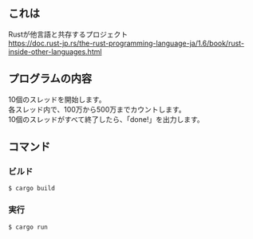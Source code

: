 ## これは
Rustが他言語と共存するプロジェクト  
https://doc.rust-jp.rs/the-rust-programming-language-ja/1.6/book/rust-inside-other-languages.html

## プログラムの内容
10個のスレッドを開始します。  
各スレッド内で、100万から500万までカウントします。  
10個のスレッドがすべて終了したら、「done!」を出力します。

## コマンド

### ビルド
```
$ cargo build
```

### 実行
```
$ cargo run
```
